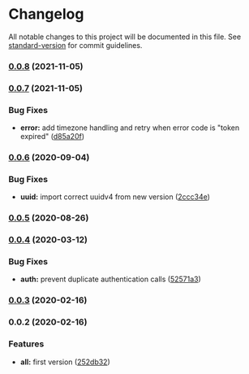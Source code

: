 # Changelog

All notable changes to this project will be documented in this file. See [standard-version](https://github.com/conventional-changelog/standard-version) for commit guidelines.

### [0.0.8](https://github.com/andyno/millheat-api/compare/v0.0.7...v0.0.8) (2021-11-05)

### [0.0.7](https://github.com/andyno/millheat-api/compare/v0.0.6...v0.0.7) (2021-11-05)


### Bug Fixes

* **error:** add timezone handling and retry when error code is "token expired" ([d85a20f](https://github.com/andyno/millheat-api/commit/d85a20f018e758095dfaf94a01bdc713068e1283))

### [0.0.6](https://github.com/andyno/millheat-api/compare/v0.0.5...v0.0.6) (2020-09-04)


### Bug Fixes

* **uuid:** import correct uuidv4 from new version ([2ccc34e](https://github.com/andyno/millheat-api/commit/2ccc34e477da74ac114f66316ad723eed3585438))

### [0.0.5](https://github.com/andyno/millheat-api/compare/v0.0.4...v0.0.5) (2020-08-26)

### [0.0.4](https://github.com/andyno/millheat-api/compare/v0.0.3...v0.0.4) (2020-03-12)


### Bug Fixes

* **auth:** prevent duplicate authentication calls ([52571a3](https://github.com/andyno/millheat-api/commit/52571a39f1c2e9abd1399ce3a01d7491e4f4a504))

### [0.0.3](https://github.com/andyno/millheat-api/compare/v0.0.2...v0.0.3) (2020-02-16)

### 0.0.2 (2020-02-16)

### Features

- **all:** first version ([252db32](https://github.com/andyno/homebridge-millheat/commit/252db329c13339a82008dfbf907b9379f00a1c92))
